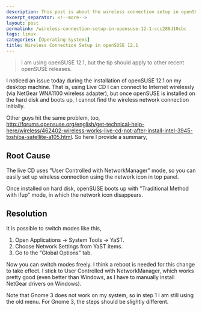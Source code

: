 ```yaml
---
description: This post is about the wireless connection setup in openSUSE 12.1.
excerpt_separator: <!--more-->
layout: post
permalink: /wireless-connection-setup-in-opensuse-12-1-ccc288d10cbc
tags: linux
categories: [Operating Systems]
title: Wireless Connection Setup in openSUSE 12.1
---
```

> I am using openSUSE 12.1, but the tip should apply to other recent openSUSE releases.

I noticed an issue today during the installation of openSUSE 12.1 on my desktop machine. That is, using Live CD I can connect to Internet wirelessly (via NetGear WNA1100 wireless adapter), but once openSUSE is installed on the hard disk and boots up, I cannot find the wireless network connection initially.
<!--more-->

Other guys hit the same problem, too, http://forums.opensuse.org/english/get-technical-help-here/wireless/462402-wireless-works-live-cd-not-after-install-intel-3945-toshiba-satellite-a105.html. So here I provide a summary,

## Root Cause
The live CD uses "User Controlled with NetworkManager" mode, so you can easily set up wireless connection using the network icon in top panel.

Once installed on hard disk, openSUSE boots up with "Traditional Method with ifup" mode, in which the network icon disappears.

## Resolution
It is possible to switch modes like this,

1. Open Applications -> System Tools -> YaST.
1. Choose Network Settings from YaST items.
1. Go to the "Global Options" tab.

Now you can switch modes freely. I think a reboot is needed for this change to take effect. I stick to User Controlled with NetworkManager, which works pretty good (even better than Windows, as I have to manually install NetGear drivers on Windows).

Note that Gnome 3 does not work on my system, so in step 1 I am still using the old menu. For Gnome 3, the steps should be slightly different.
